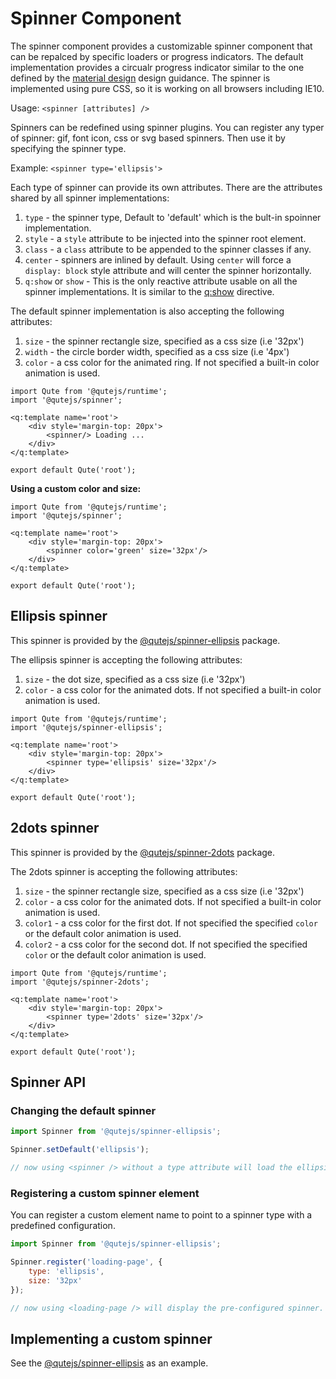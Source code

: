 # Spinner Component

The spinner component provides a customizable spinner component that can be repalced by specific  loaders or progress indicators. The default implementation provides a circualr progress indicator similar to the one defined by the [material design](https://material.io/components/progress-indicators/#circular-progress-indicators) design guidance. The spinner is implemented using pure CSS, so it is working on all browsers including IE10.

Usage: `<spinner [attributes] />`

Spinners can be redefined using spinner plugins. You can register any typer of spinner: gif, font icon, css or svg based spinners. Then use it by specifying the spinner type.

Example: `<spinner type='ellipsis'>`

Each type of spinner can provide its own attributes. There are the attributes shared by all spinner implementations:

1. `type` - the spinner type, Default to 'default' which is the bult-in spoinner implementation.
2. `style` - a `style` attribute to be injected into the spinner root element.
3. `class` - a `class` attribute to be appended to the  spinner classes if any.
4. `center` - spinners are inlined by default. Using `center` will force a `display: block` style
attribute and will center the spinner horizontally.
5. `q:show` or `show` - This is the only reactive attribute usable on all the spinner implementations. It is similar to the [q:show](#/attributes/q-show) directive.

The default spinner implementation is also accepting the following attributes:

1. `size` - the spinner rectangle size, specified as a css size (i.e '32px')
2. `width` - the circle border width, specified as a css size (i.e '4px')
3. `color` - a css color for the animated ring. If not specified a built-in color animation is used.


```jsq
import Qute from '@qutejs/runtime';
import '@qutejs/spinner';

<q:template name='root'>
    <div style='margin-top: 20px'>
	    <spinner/> Loading ...
	</div>
</q:template>

export default Qute('root');
```

**Using a custom color and size:**

```jsq
import Qute from '@qutejs/runtime';
import '@qutejs/spinner';

<q:template name='root'>
    <div style='margin-top: 20px'>
	    <spinner color='green' size='32px'/>
	</div>
</q:template>

export default Qute('root');
```

## Ellipsis spinner

This spinner is provided by the [@qutejs/spinner-ellipsis](https://www.npmjs.com/package/@qutejs/spinner-ellipsis) package.

The ellipsis spinner is accepting the following attributes:

1. `size` - the dot size, specified as a css size (i.e '32px')
2. `color` - a css color for the animated dots. If not specified a built-in color animation is used.


```jsq
import Qute from '@qutejs/runtime';
import '@qutejs/spinner-ellipsis';

<q:template name='root'>
    <div style='margin-top: 20px'>
	    <spinner type='ellipsis' size='32px'/>
	</div>
</q:template>

export default Qute('root');
```


## 2dots spinner

This spinner is provided by the [@qutejs/spinner-2dots](https://www.npmjs.com/package/@qutejs/spinner-2dots) package.

The 2dots spinner is accepting the following attributes:

1. `size` - the spinner rectangle size, specified as a css size (i.e '32px')
2. `color` - a css color for the animated dots. If not specified a built-in color animation is used.
3. `color1` - a css color for the first dot. If not specified the specified `color` or the default color animation is used.
4. `color2` - a css color for the second dot. If not specified the specified `color` or the default color animation is used.

```jsq
import Qute from '@qutejs/runtime';
import '@qutejs/spinner-2dots';

<q:template name='root'>
    <div style='margin-top: 20px'>
	    <spinner type='2dots' size='32px'/>
	</div>
</q:template>

export default Qute('root');
```


## Spinner API


### Changing the default spinner


```javascript
import Spinner from '@qutejs/spinner-ellipsis';

Spinner.setDefault('ellipsis');

// now using <spinner /> without a type attribute will load the ellipsis spinner
```

### Registering a custom spinner element

You can register a custom element name to point to a spinner type with a predefined configuration.

```javascript
import Spinner from '@qutejs/spinner-ellipsis';

Spinner.register('loading-page', {
	type: 'ellipsis',
	size: '32px'
});

// now using <loading-page /> will display the pre-configured spinner.
```

## Implementing a custom spinner

See the [@qutejs/spinner-ellipsis](https://www.npmjs.com/package/@qutejs/spinner-ellipsis) as an example.

